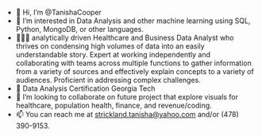 - 👋 Hi, I’m @TanishaCooper
- 👀 I’m interested in Data Analysis and other machine learning using SQL, Python, MongoDB, or other languages.
- 👩🏾‍💻 analytically driven Healthcare and Business Data Analyst who thrives on condensing high volumes of data into an easily understandable story. Expert at working independently and collaborating with teams across multiple functions to gather information from a variety of sources and effectively explain concepts to a variety of audiences. Proficient in addressing complex challenges.
- 🌱 Data Analysis Certification Georgia Tech
- 💞️ I’m looking to collaborate on future project that explore visuals for healthcare, population health, finance, and revenue/coding.
- 📫 You can reach me at strickland.tanisha@yahoo.com and/or (478) 390-9153.

<!---
TanishaCooper/TanishaCooper is a ✨ special ✨ repository because its `README.md` (this file) appears on your GitHub profile.
You can click the Preview link to take a look at your changes.
--->
